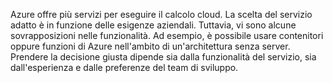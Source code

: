 Azure offre più servizi per eseguire il calcolo cloud. La scelta del servizio adatto è in funzione delle esigenze aziendali. Tuttavia, vi sono alcune sovrapposizioni nelle funzionalità. Ad esempio, è possibile usare contenitori oppure funzioni di Azure nell'ambito di un'architettura senza server. Prendere la decisione giusta dipende sia dalla funzionalità del servizio, sia dall'esperienza e dalle preferenze del team di sviluppo.